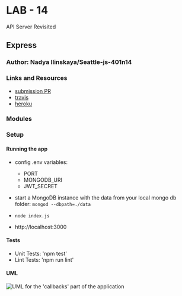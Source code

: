 # LAB - 14 
API Server Revisited

## Express

### Author: Nadya Ilinskaya/Seattle-js-401n14

### Links and Resources
* [submission PR](https://github.com/nadili-401-advanced-javascript/lab-14/pull/1)
* [travis](https://travis-ci.com/nadili-401-advanced-javascript/lab-14)
* [heroku](https://nadili-lab-14.herokuapp.com/)


### Modules


### Setup

#### Running the app
* config .env variables:
    * PORT
    * MONGODB_URI
    * JWT_SECRET

* start a MongoDB instance with the data from your local mongo db folder: `mongod --dbpath=./data`
* `node index.js`
* http://localhost:3000

  
#### Tests
* Unit Tests: 'npm test'
* Lint Tests: 'npm run lint' 


#### UML
![ UML for the 'callbacks' part of the application ](/assets/lab-14-uml.jpg)